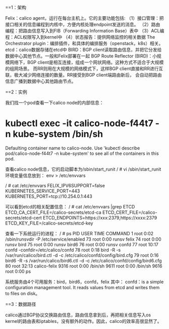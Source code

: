 ==1：架构

Felix：calico agent，运行在每台主机上。它的主要功能包括:
（1）接口管理：把接口相关的信息编程到内核中，方便内核处理endpoint发送的消息。
（2）路由编程：把路由信息写入到FIB（Forwarding Information Base）表中
（3）ACL编程：ACL权限写入到kernel中
（4）状态报告：提供网络监控的相关数据
The Orchestrator plugin：编排插件，和具体的编排服务（openstack，k8s）相关。
etcd：calico数据存储在etcd中
BIRD：BGP client读取路由信息，并把它分发给数据中心其他节点。一般和Felix部署在一起
BGP Route Reflector (BIRD)：小规模网络下，BGP client是相互连接，组成一个网状网络。这种方式不适合于大规模的组网场景。
而RR则用在大规模的网络模式下，这样BGP client直接和RR进行互联，极大减少网络连接的数量。RR接受到BGP client端路由新后，
会自动把路由信息广播到数据中心其他路由节点。

==2：实例

我们找一个pod查看一下calico node的内部信息：
# kubectl exec -it calico-node-f44t7 -n kube-system /bin/sh
Defaulting container name to calico-node.
Use 'kubectl describe pod/calico-node-f44t7 -n kube-system' to see all of the containers in this pod.

查看calico node信息，它的启动脚本为/sbin/start_runit
/ # vi /sbin/start_runit 
环境变量信息放到：
env > /etc/envvars

/ # cat /etc/envvars 
FELIX_IPV6SUPPORT=false
KUBERNETES_SERVICE_PORT=443
KUBERNETES_PORT=tcp://10.254.0.1:443

可以看到etcd的相关配置信息：
/ # cat /etc/envvars |grep ETCD
ETCD_CA_CERT_FILE=/calico-secrets/etcd-ca
ETCD_CERT_FILE=/calico-secrets/etcd-cert
ETCD_ENDPOINTS=https://xxx:2379,https://xxxx:2379
ETCD_KEY_FILE=/calico-secrets/etcd-key

查看一下系统运行的进程：
/ # ps
PID   USER     TIME   COMMAND
    1 root       0:02 /sbin/runsvdir -P /etc/service/enabled
   73 root       0:00 runsv felix
   74 root       0:00 runsv bird
   75 root       0:00 runsv bird6
   76 root       0:00 runsv confd
   77 root      10:17 confd -confdir=/etc/calico/confd
   78 root       0:18 bird -R -s /var/run/calico/bird.ctl -d -c /etc/calico/confd/config/bird.cfg
   79 root       0:16 bird6 -R -s /var/run/calico/bird6.ctl -d -c /etc/calico/confd/config/bird6.cfg
   80 root      32:13 calico-felix
 9316 root       0:00 /bin/sh
 9611 root       0:00 /bin/sh
 9616 root       0:00 ps

系统服务由4个可用服务：bird，bird6，confd，felix
其中：
confd：is a simple configuration management tool. It reads values from etcd and writes them to files on disk。

==3：数据路径

calico通过BGP协议交换路由信息，路由信息拿到后，再把相关信息写入os kernel的路由表和iptables，没有额外的动作。因此，calico的效率高很显然了。
